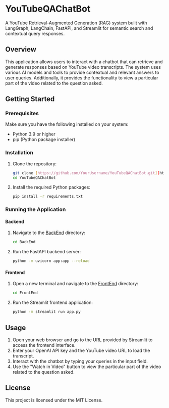 # YouTubeQAChatBot

A YouTube Retrieval-Augmented Generation (RAG) system built with LangGraph, LangChain, FastAPI, and Streamlit for semantic search and contextual query responses.

## Overview

This application allows users to interact with a chatbot that can retrieve and generate responses based on YouTube video transcripts. The system uses various AI models and tools to provide contextual and relevant answers to user queries. Additionally, it provides the functionality to view a particular part of the video related to the question asked.

## Getting Started

### Prerequisites

Make sure you have the following installed on your system:

- Python 3.9 or higher
- pip (Python package installer)

### Installation

1. Clone the repository:

    ```sh
    git clone [https://github.com/YourUsername/YouTubeQAChatBot.git](https://github.com/wasif2mehmood/YouTubeQAChatBot.git)
    cd YouTubeQAChatBot
    ```

2. Install the required Python packages:

    ```sh
    pip install -r requirements.txt
    ```

### Running the Application

#### Backend

1. Navigate to the [BackEnd](http://_vscodecontentref_/1) directory:

    ```sh
    cd BackEnd
    ```

2. Run the FastAPI backend server:

    ```sh
    python -m uvicorn app:app --reload
    ```

#### Frontend

1. Open a new terminal and navigate to the [FrontEnd](http://_vscodecontentref_/2) directory:

    ```sh
    cd FrontEnd
    ```

2. Run the Streamlit frontend application:

    ```sh
    python -m streamlit run app.py
    ```

## Usage

1. Open your web browser and go to the URL provided by Streamlit to access the frontend interface.
2. Enter your OpenAI API key and the YouTube video URL to load the transcript.
3. Interact with the chatbot by typing your queries in the input field.
4. Use the "Watch in Video" button to view the particular part of the video related to the question asked.

## License

This project is licensed under the MIT License.
